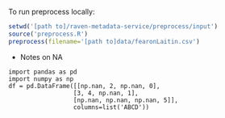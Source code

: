 To run preprocess locally:

```R
setwd('[path to]/raven-metadata-service/preprocess/input')
source('preprocess.R')
preprocess(filename='[path to]data/fearonLaitin.csv')
```

- Notes on NA

```
import pandas as pd
import numpy as np
df = pd.DataFrame([[np.nan, 2, np.nan, 0],
                  [3, 4, np.nan, 1],
                  [np.nan, np.nan, np.nan, 5]],
                  columns=list('ABCD'))
```
